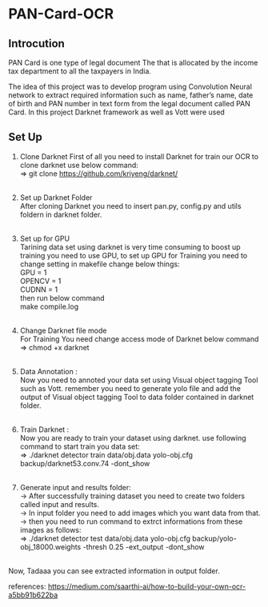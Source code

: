 # PAN-Card-OCR
## Introcution
PAN Card is one type of legal document The that is allocated by the income tax department to all the taxpayers in India.

The idea of this project was to develop program using Convolution Neural network to extract required information such as name, father’s name, date of birth and PAN number in text form from the legal document called PAN Card. In this project Darknet framework as well as Vott were used
 
 ## Set Up
 1) Clone Darknet
  First of all you need to install Darknet for train our OCR to clone darknet use below command:<br />
  => git clone https://github.com/kriyeng/darknet/<br /><br />
 
 2) Set up Darknet Folder<br />
  After cloning Darknet you need to insert pan.py, config.py and utils foldern in darknet folder.<br /><br />
 
 3) Set up for GPU<br />
  Tarining data set using darknet is very time consuming to boost up training you need to use GPU, to set up GPU for Training you need to change setting in makefile
  change below things:<br />
   GPU = 1<br />
   OPENCV = 1<br />
   CUDNN = 1<br />
  then run below command<br />
  make compile.log<br /><br />
  
 
 4) Change Darknet file mode<br />
  For Training You need change access mode of Darknet below command<br />
  => chmod +x darknet<br /><br />
 
 5) Data Annotation :<br />
  Now you need to annoted your data set using Visual object tagging Tool such as Vott. remember you need to generate yolo file and add the output of Visual object tagging Tool to data folder contained in darknet folder.<br /><br />
  
 5) Train Darknet :<br />
  Now you are ready to train your dataset using darknet. use following command to start train you data set:<br />
  => ./darknet detector train data/obj.data yolo-obj.cfg backup/darknet53.conv.74 -dont_show<br /><br />
  
 6) Generate input and results folder:<br />
  -> After successfully training dataset you need to create two folders called input and results.<br />
  -> In input folder you need to add images which you want data from that.<br />
  -> then you need to run command to extrct informations from these images as follows:<br />
  => ./darknet detector test data/obj.data yolo-obj.cfg backup/yolo-obj_18000.weights -thresh 0.25 -ext_output -dont_show<br /><br />
  
  Now, Tadaaa you can see extracted information in output folder.<br />
  
  references: https://medium.com/saarthi-ai/how-to-build-your-own-ocr-a5bb91b622ba
    
